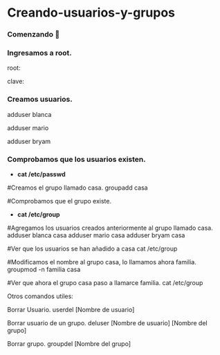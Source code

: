 # Creando-usuarios-y-grupos
### Comenzando 🚀
### Ingresamos a root.
root:
>
clave:

### Creamos usuarios.
adduser blanca
>
adduser mario
>
adduser bryam

### Comprobamos que los usuarios existen.
* **cat /etc/passwd**

#Creamos el grupo llamado casa.
groupadd casa

#Comprobamos que el grupo existe.
* **cat /etc/group**

#Agregamos los usuarios creados anteriormente al grupo llamado casa.
adduser blanca casa
adduser mario casa
adduser bryam casa

#Ver que los usuarios se han añadido a casa
cat /etc/group

#Modificamos el nombre al grupo casa, lo llamamos ahora familia.
groupmod -n familia casa

#Ver que ahora el grupo casa paso a llamarce familia.
cat /etc/group

Otros comandos utiles:

Borrar Usuario.
userdel [Nombre de usuario]

Borrar usuario de un grupo.
deluser [Nombre de usuario] [Nombre del grupo]

Borrar grupo.
groupdel [Nombre del grupo]
